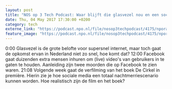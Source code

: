 ```yaml
---
layout: post
title: "NOS op 3 Tech Podcast: Waar blijft die glasvezel nou en een social media nachtmerriescenario"
date: Thu, 04 May 2017 17:30:00 +0200
category: tech
externe_link: "https://podcast.npo.nl/file/nosop3techpodcast/4175/nporadio1_nosop3techpodcast_20170504_nos-op-3-tech-podcast-waar-blijft-die-glasvezel-nou-en-een-social-media-nachtmerriescenario.mp3"
feature_image: "https://podcast.npo.nl/file/nosop3techpodcast/4175/nporadio1_nosop3techpodcast_20170504_nos-op-3-tech-podcast-waar-blijft-die-glasvezel-nou-en-een-social-media-nachtmerriescenario.mp3"
---
```


0:00 Glasvezel is de grote belofte voor supersnel internet, maar toch gaat de opkomst ervan in Nederland niet zo snel, hoe komt dat?
12:00 Facebook gaat duizenden extra mensen inhuren om (live) video's  van gebruikers in te gaten te houden. Aanleiding zijn twee moorden die op Facebook te zien waren.
21:08 Volgende week gaat de verfilming van het boek De Cirkel in première. Hierin zie je hoe sociale media een totaal nachtmerriescenario kunnen worden. Hoe realistisch zijn de film en het boek?<img src="http://feeds.feedburner.com/~r/nosop3-tech-podcast/~4/SXYhsEdGqPo" height="1" width="1" alt=""/>
